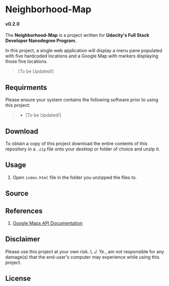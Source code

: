 
# Neighborhood-Map

#### v0.2.0

The **Neighborhood-Map** is a project written for **Udacity's Full Stack Developer Nanodegree Program**.

In this project, a single web application will display a menu pane populated with five hardcoded locations and a Google Map with markers displaying those five locations.

> [To be Updated!]

## Requirments

Please ensure your system contains the following software prior to using this project:

> * [To be Updated!]

## Download

To obtain a copy of this project download the entire contents of this repository in a `.zip` file onto your desktop or folder of choice and unzip it.

## Usage

1) Open `index.html` file in the folder you unzipped the files to.

## Source

## References
1) [Google Maps API Documentation]


## Disclaimer

Please use this project at your own risk. I, _J. Ye._, am not responsible for any damage(s) that the end-user's computer may experience while using this project.

## License

[Google Maps API Documentation]: https://developers.google.com/maps/documentation/javascript/

